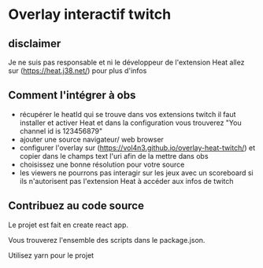 # Overlay interactif twitch
## disclaimer
Je ne suis pas responsable et ni le développeur de l'extension Heat
allez sur (https://heat.j38.net/) pour plus d'infos

## Comment l'intégrer à obs

* récupérer le heatId qui se trouve dans vos extensions twitch
  il faut installer et activer Heat et dans la configuration vous trouverez
  "You channel id is 123456879"
* ajouter une source navigateur/ web browser
* configurer l'overlay sur (https://vol4n3.github.io/overlay-heat-twitch/) et copier dans le champs text l'uri afin de
  la mettre dans obs
* choisissez une bonne résolution pour votre source
* les viewers ne pourrons pas interagir sur les jeux avec un scoreboard si ils n'autorisent pas l'extension Heat à accéder aux infos de twitch

## Contribuez au code source

Le projet est fait en create react app.

Vous trouverez l'ensemble des scripts dans le package.json.

Utilisez yarn pour le projet